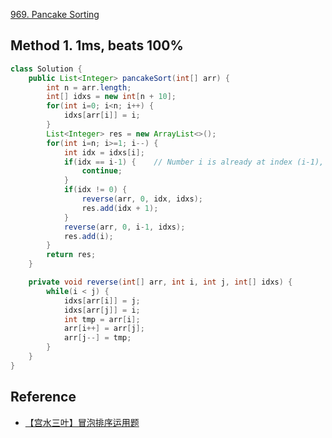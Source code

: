 [969. Pancake Sorting](https://leetcode.com/problems/pancake-sorting/)


## Method 1. 1ms, beats 100%
```java
class Solution {
    public List<Integer> pancakeSort(int[] arr) {
        int n = arr.length;
        int[] idxs = new int[n + 10];
        for(int i=0; i<n; i++) {
            idxs[arr[i]] = i;
        }
        List<Integer> res = new ArrayList<>();
        for(int i=n; i>=1; i--) {
            int idx = idxs[i];
            if(idx == i-1) {    // Number i is already at index (i-1), i.e its final position
                continue;
            }
            if(idx != 0) {
                reverse(arr, 0, idx, idxs);
                res.add(idx + 1);
            }
            reverse(arr, 0, i-1, idxs);
            res.add(i);
        }
        return res;
    }

    private void reverse(int[] arr, int i, int j, int[] idxs) {
        while(i < j) {
            idxs[arr[i]] = j;
            idxs[arr[j]] = i;
            int tmp = arr[i];
            arr[i++] = arr[j];
            arr[j--] = tmp;
        }
    }
}
```


## Reference
* [【宫水三叶】冒泡排序运用题](https://leetcode.cn/problems/pancake-sorting/solutions/1275785/gong-shui-san-xie-mou-pao-pai-xu-yun-yon-c0mn/)